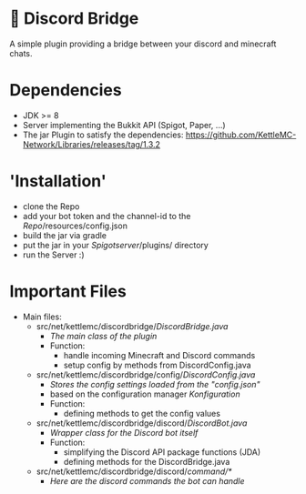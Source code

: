 # 🌉 Discord Bridge

A simple plugin providing a bridge between your discord and minecraft chats.

# Dependencies
- JDK >= 8
- Server implementing the Bukkit API (Spigot, Paper, ...)
- The jar Plugin to satisfy the dependencies: https://github.com/KettleMC-Network/Libraries/releases/tag/1.3.2

# 'Installation'
- clone the Repo
- add your bot token and the channel-id to the *Repo*/resources/config.json
- build the jar via gradle
- put the jar in your *Spigotserver*/plugins/ directory
- run the Server :)

# Important Files
- Main files:
    - src/net/kettlemc/discordbridge/*DiscordBridge.java*
        - *The main class of the plugin*
        - Function:
          - handle incoming Minecraft and Discord commands
          - setup config by methods from DiscordConfig.java
    - src/net/kettlemc/discordbridge/config/*DiscordConfig.java*
        - *Stores the config settings loaded from the "config.json"*
        - based on the configuration manager *Konfiguration*
        - Function:
          - defining methods to get the config values
    - src/net/kettlemc/discordbridge/discord/*DiscordBot.java*
        - *Wrapper class for the Discord bot itself*
        - Function:
          - simplifying the Discord API package functions (JDA)
          - defining methods for the DiscordBridge.java
    - src/net/kettlemc/discordbridge/discord/*command/\**
        - *Here are the discord commands the bot can handle*


